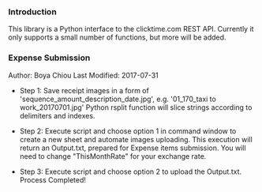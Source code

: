 ### Introduction

This library is a Python interface to the clicktime.com REST API.  Currently it
only supports a small number of functions, but more will be added.



### Expense Submission
Author: Boya Chiou
Last Modified: 2017-07-31

* Step 1: 
Save receipt images in a form of 'sequence_amount_description_date.jpg', e.g. '01_170_taxi to work_20170701.jpg'
Python rsplit function will slice strings according to delimiters and indexes.

* Step 2: 
Execute script and choose option 1 in command window to create a new sheet and automate images uploading.
This execution will return an Output.txt, prepared for Expense items submission.
You will need to change "ThisMonthRate" for your exchange rate.

* Step 3: 
Execute script and choose option 2 to upload the Output.txt.
Process Completed!

